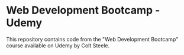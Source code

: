 # Web Development Bootcamp - Udemy

This repository contains code from the "Web Development Bootcamp" course available on Udemy by Colt Steele.
